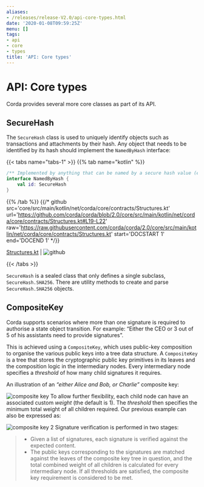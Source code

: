 ```yaml
---
aliases:
- /releases/release-V2.0/api-core-types.html
date: '2020-01-08T09:59:25Z'
menu: []
tags:
- api
- core
- types
title: 'API: Core types'
---
```



# API: Core types


Corda provides several more core classes as part of its API.


## SecureHash

The `SecureHash` class is used to uniquely identify objects such as transactions and attachments by their hash.
Any object that needs to be identified by its hash should implement the `NamedByHash` interface:

{{< tabs name="tabs-1" >}}
{{% tab name="kotlin" %}}
```kotlin
/** Implemented by anything that can be named by a secure hash value (e.g. transactions, attachments). */
interface NamedByHash {
    val id: SecureHash
}

```
{{% /tab %}}
{{/* github src='core/src/main/kotlin/net/corda/core/contracts/Structures.kt' url='https://github.com/corda/corda/blob/2.0/core/src/main/kotlin/net/corda/core/contracts/Structures.kt#L19-L22' raw='https://raw.githubusercontent.com/corda/corda/2.0/core/src/main/kotlin/net/corda/core/contracts/Structures.kt' start='DOCSTART 1' end='DOCEND 1' */}}

[Structures.kt](https://github.com/corda/corda/blob/release/os/2.0/core/src/main/kotlin/net/corda/core/contracts/Structures.kt) | ![github](/images/svg/github.svg "github")

{{< /tabs >}}

`SecureHash` is a sealed class that only defines a single subclass, `SecureHash.SHA256`. There are utility methods
to create and parse `SecureHash.SHA256` objects.


## CompositeKey

Corda supports scenarios where more than one signature is required to authorise a state object transition. For example:
“Either the CEO or 3 out of 5 of his assistants need to provide signatures”.

This is achieved using a `CompositeKey`, which uses public-key composition to organise the various public keys into a
tree data structure. A `CompositeKey` is a tree that stores the cryptographic public key primitives in its leaves and
the composition logic in the intermediary nodes. Every intermediary node specifies a *threshold* of how many child
signatures it requires.

An illustration of an *“either Alice and Bob, or Charlie”* composite key:

![composite key](/en/images/composite-key.png "composite key")
To allow further flexibility, each child node can have an associated custom *weight* (the default is 1). The *threshold*
then specifies the minimum total weight of all children required. Our previous example can also be expressed as:

![composite key 2](/en/images/composite-key-2.png "composite key 2")
Signature verification is performed in two stages:

> 
> 
> * Given a list of signatures, each signature is verified against the expected content.
> * The public keys corresponding to the signatures are matched against the leaves of the composite key tree in question,
> and the total combined weight of all children is calculated for every intermediary node. If all thresholds are satisfied,
> the composite key requirement is considered to be met.


